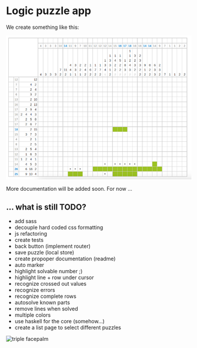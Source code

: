 Logic puzzle app
================

We create something like this:

![app screenshot](assets/logic_preview.png)

More documentation will be added soon. For now ...

... what is still TODO?
-----------------------

* add sass
* decouple hard coded css formatting
* js refactoring
* create tests
* back button (implement router)
* save puzzle (local store)
* create propoper documentation (readme)
* auto marker
* highlight solvable number ;)
* highlight line + row under cursor
* recognize crossed out values
* recognize errors
* recognize complete rows
* autosolve known parts
* remove lines when solved
* multiple colors
* use haskell for the core (somehow...)
* create a list page to select different puzzles

![triple facepalm](http://bit.ly/1p8Mt49)
